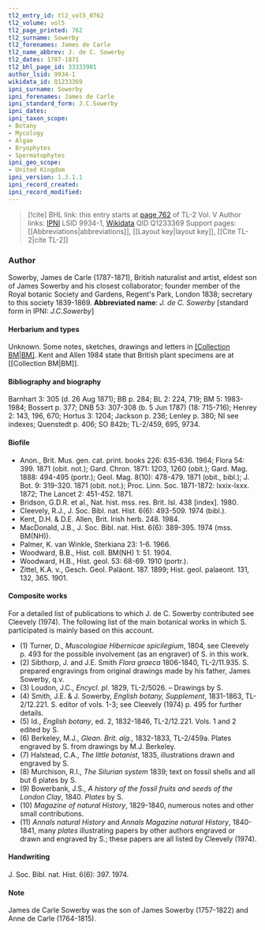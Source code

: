 ```yaml
---
tl2_entry_id: tl2_vol5_0762
tl2_volume: vol5
tl2_page_printed: 762
tl2_surname: Sowerby
tl2_forenames: James de Carle
tl2_name_abbrev: J. de C. Sowerby
tl2_dates: 1787-1871
tl2_bhl_page_id: 33333901
author_lsid: 9934-1
wikidata_id: Q1233369
ipni_surname: Sowerby
ipni_forenames: James de Carle
ipni_standard_form: J.C.Sowerby
ipni_dates: 
ipni_taxon_scope: 
- Botany
- Mycology
- Algae
- Bryophytes
- Spermatophytes
ipni_geo_scope: 
- United Kingdom
ipni_version: 1.3.1.1
ipni_record_created: 
ipni_record_modified:
---
```


> [!cite] BHL link: this entry starts at [page 762](https://www.biodiversitylibrary.org/page/33333901) of TL-2 Vol. V
> Author links: [IPNI](https://www.ipni.org/a/9934-1) LSID 9934-1, [Wikidata](https://www.wikidata.org/wiki/Q1233369) QID Q1233369
> Support pages: [[Abbreviations|abbreviations]], [[Layout key|layout key]], [[Cite TL-2|cite TL-2]]

### Author

Sowerby, James de Carle (1787-1871), British naturalist and artist, eldest son of James Sowerby and his closest collaborator; founder member of the Royal botanic Society and Gardens, Regent's Park, London 1838; secretary to this society 1839-1869. 
**Abbreviated name**: *J. de C. Sowerby* \[standard form in IPNI: *J.C.Sowerby*\]

#### Herbarium and types

Unknown. Some notes, sketches, drawings and letters in [[Collection BM|BM]](NH). Kent and Allen 1984 state that British plant specimens are at [[Collection BM|BM]].

#### Bibliography and biography

Barnhart 3: 305 (d. 26 Aug 1871); BB p. 284; BL 2: 224, 719; BM 5: 1983-1984; Bossert p. 377; DNB 53: 307-308 (b. 5 Jun 1787) (18: 715-716); Henrey 2: 143, 196, 670; Hortus 3: 1204; Jackson p. 236; Lenley p. 380; NI see indexes; Quenstedt p. 406; SO 842b; TL-2/459, 695, 9734.

#### Biofile

- Anon., Brit. Mus. gen. cat. print. books 226: 635-636. 1964; Flora 54: 399. 1871 (obit. not.); Gard. Chron. 1871: 1203, 1260 (obit.); Gard. Mag. 1888: 494-495 (portr.); Geol. Mag. 8(10): 478-479. 1871 (obit., bibl.); J. Bot. 9: 319-320. 1871 (obit. not.); Proc. Linn. Soc. 1871-1872: lxxix-lxxx. 1872; The Lancet 2: 451-452. 1871.
- Bridson, G.D.R. et al., Nat. hist. mss. res. Brit. Isl. 438 \[index\]. 1980.
- Cleevely, R.J., J. Soc. Bibl. nat. Hist. 6(6): 493-509. 1974 (bibl.).
- Kent, D.H. & D.E. Allen, Brit. Irish herb. 248. 1984.
- MacDonald, J.B., J. Soc. Bibl. nat. Hist. 6(6): 389-395. 1974 (mss. BM(NH)).
- Palmer, K. van Winkle, Sterkiana 23: 1-6. 1966.
- Woodward, B.B., Hist. coll. BM(NH) 1: 51. 1904.
- Woodward, H.B., Hist. geol. 53: 68-69. 1910 (portr.).
- Zittel, K.A. v., Gesch. Geol. Paläont. 187. 1899; Hist. geol. palaeont. 131, 132, 365. 1901.

#### Composite works

For a detailed list of publications to which J. de C. Sowerby contributed see Cleevely (1974). The following list of the main botanical works in which S. participated is mainly based on this account.
- (1) Turner, D., *Muscologiae Hibernicae spicilegium*, 1804, see Cleevely p. 493 for the possible involvement (as an engraver) of S. in this work.
- (2) Sibthorp, J. and J.E. Smith *Flora graeca* 1806-1840, TL-2/11.935. S. prepared engravings from original drawings made by his father, James Sowerby, q.v.
- (3) Loudon, J.C., *Encycl. pl.* 1829, TL-2/5026. – Drawings by S.
- (4) Smith, J.E. & J. Sowerby, *English botany, Supplement*, 1831-1863, TL-2/12.221. S. editor of vols. 1-3; see Cleevely (1974) p. 495 for further details.
- (5) Id., *English botany*, ed. 2, 1832-1846, TL-2/12.221. Vols. 1 and 2 edited by S.
- (6) Berkeley, M.J., *Glean. Brit. alg.*, 1832-1833, TL-2/459a. Plates engraved by S. from drawings by M.J. Berkeley.
- (7) Halstead, C.A., *The little botanist*, 1835, illustrations drawn and engraved by S.
- (8) Murchison, R.I., *The Silurian system* 1839; text on fossil shells and all but 6 plates by S.
- (9) Bowerbank, J.S., *A history of the fossil fruits and seeds of the London Clay*, 1840. *Plates* by S.
- (10) *Magazine of natural History*, 1829-1840, numerous notes and other small contributions.
- (11) *Annals natural History* and *Annals Magazine natural History*, 1840-1841, many *plates* illustrating papers by other authors engraved or drawn and engraved by S.; these papers are all listed by Cleevely (1974).

#### Handwriting

J. Soc. Bibl. nat. Hist. 6(6): 397. 1974.

#### Note

James de Carle Sowerby was the son of James Sowerby (1757-1822) and Anne de Carle (1764-1815).

